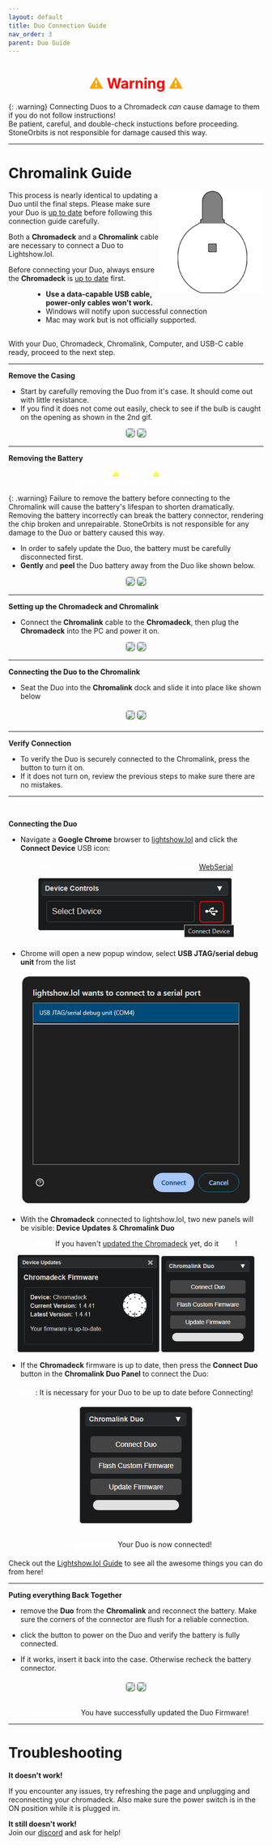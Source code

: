 ```yaml
---
layout: default
title: Duo Connection Guide
nav_order: 3
parent: Duo Guide
---
```


<div style="text-align: center; margin: 20px">
  <h1 style="color:orange;">⚠ <b style="color:red;">Warning</b> ⚠<br></h1>
</div>

{: .warning}
Connecting Duos to a Chromadeck <i>can</i> cause damage to them if you do not follow instructions!  
Be patient, careful, and double-check instuctions before proceeding.
StoneOrbits is not responsible for damage caused this way.

---

# Chromalink Guide

<img src="assets/images/duo-logo-square-512.png" style="max-width: 250px; width: 40%; float: right; margin-bottom: 20px">

This process is nearly identical to updating a Duo until the final steps. Please make sure your Duo is [up to date](duo_upgrade_guide.html) before following this connection guide carefully.

Both a **Chromadeck** and a **Chromalink** cable are necessary to connect a Duo to Lightshow.lol.

Before connecting your Duo, always ensure the **Chromadeck** is [up to date](chromadeck_upgrade_guide.html)
 first.
<div style="margin-left: 50px; margin-right: 50px; margin-bottom: 30px;" markdown="1">

- **Use a data-capable USB cable, power-only cables won't work.**
- Windows will notify upon successful connection
- Mac may work but is not officially supported.
</div>

With your Duo, Chromadeck, Chromalink, Computer, and USB-C cable ready, proceed to the next step.

---

**Remove the Casing**

 - Start by carefully removing the Duo from it's case. It should come out with little resistance.
 - If you find it does not come out easily, check to see if the bulb is caught on the opening as shown in the 2nd gif.

<div style="text-align: center; margin: 5px">
  <img style="max-width:260px;border-radius:5px;border:1px solid gray;" src="assets/images/duo-case-removal.gif">
  <img style="max-width:260px;border-radius:5px;border:1px solid gray;" src="assets/images/duo-case-removal-2.gif">
</div>

---

**Removing the Battery**


<div style="text-align: center; margin: 5px">
  <p style="color:white;"><span style="color:yellow;">⚠</span> <b>Warning</b> <span style="color:yellow;">⚠</span><br>
  <strong>This is a potentially dangeous step!</strong></p>
</div>

{: .warning}
Failure to remove the battery before connecting to the Chromalink will cause the battery's lifespan to shorten dramatically. 
Removing the battery incorrectly can break the battery connector, rendering the chip broken and unrepairable. 
StoneOrbits is not responsible for any damage to the Duo or battery caused this way.

- In order to safely update the Duo, the battery must be carefully disconnected first. 
- **Gently** and **peel** the Duo battery away from the Duo like shown below.
<div style="text-align: center; margin: 5px">  
  <img style="max-width:260px;border-radius:5px;border:1px solid gray;" src="assets/images/battery-removal-1.gif">
  <img style="max-width:260px;border-radius:5px;border:1px solid gray;" src="assets/images/battery-removal-2.gif">
</div>

---

**Setting up the Chromadeck and Chromalink**
 - Connect the **Chromalink** cable to the **Chromadeck**, then plug the **Chromadeck** into the PC and power it on.
<div style="text-align: center; margin: 5px">
  <img style="max-width:260px;border-radius:5px;border:1px solid gray;" src="assets/images/connect-chromalink.gif">
  <img style="max-width:260px;border-radius:5px;border:1px solid gray;" src="assets/images/connect-chromadeck.gif">
</div>

---

**Connecting the Duo to the Chromalink**
 - Seat the Duo into the **Chromalink** dock and slide it into place like shown below

<div style="text-align: center; margin: 20px">
  <img style="max-width:260px;border-radius:5px;border:1px solid gray;" src="assets/images/insert-dock-1.gif">
  <img style="max-width:260px;border-radius:5px;border:1px solid gray;" src="assets/images/insert-dock-2.gif">
</div>

---

**Verify Connection**

 - To verify the Duo is securely connected to the Chromalink, press the button to turn it on.
 - If it does not turn on, review the previous steps to make sure there are no mistakes.
 --- 

  &nbsp;

**Connecting the Duo**





 - Navigate a **Google Chrome** browser to [lightshow.lol](https://lightshow.lol) and click the **Connect Device** USB icon:

<div style="text-align: center; margin: 20px">
  <p style="color:white;"><b>Note:</b>
  Other browsers may work if they support <a href="https://developer.mozilla.org/en-US/docs/Web/API/Web_Serial_API#browser_compatibility">WebSerial</a></p>
  <img src="assets/images/connect-device.png">
</div>

 - Chrome will open a new popup window, select **USB JTAG/serial debug unit** from the list

<div style="text-align: center; margin: 20px">
  <img src="assets/images/connect-chromadeck-serialport.png">
</div>

 - With the **Chromadeck** connected to lightshow.lol, two new panels will be visible: **Device Updates** & **Chromalink Duo**

 <div style="text-align: center; margin: 5px">
  <b style="color:white;">Note: </b> If you haven't <a href="chromadeck_upgrade_guide.html">updated the Chromadeck</a> yet, do it <b style="color:white;">now</b>!</p>
 
  <img style="max-width:280px;" src="assets/images/lightshow-lol-chromadeck-update-done.png">
  <img style="max-width:260px;max-height:190px;" src="assets/images/lightshow-lol-chromalink-duo-basic.png">
</div>
 
- If the **Chromadeck** firmware is up to date, then press the **Connect Duo** button in the **Chromalink Duo Panel** to connect the Duo:

<div style="text-align: center; margin-top: 20px;">
  <p><b style="color: white;">Note</b>: It is necessary for your Duo to be up to date before Connecting!</p>
</div>
<div style="text-align: center; margin: 20px">
  <img style="max-width:260px;max-height:260px;" src="assets/images/lightshow-lol-chromalink-duo-basic.png">

<div style="text-align: center; margin-top: 30px;">
  <p><b style="color: white;">Congratulations</b> Your Duo is now connected!</p>
</div>
</div>

Check out the [Lightshow.lol Guide](lightshow_lol.html) to see all the awesome things you can do from here!

---

 **Puting everything Back Together**

- remove the **Duo** from the **Chromalink** and reconnect the battery. Make sure the corners of the connector are flush for a reliable connection.
- click the button to power on the Duo and verify the battery is fully connected.

- If it works, insert it back into the case. Otherwise recheck the battery connector.

<div style="text-align: center; margin: 20px">
  <img style="max-width:260px;border-radius:5px;border:1px solid gray;" src="assets/images/duo-battery-connect.gif">
  <img style="max-width:260px;border-radius:5px;border:1px solid gray;" src="assets/images/duo-case-insertion.gif">
</div>

<div style="text-align: center; margin-top: 30px;">
  <p><b style="color: white;">Congratulations</b> You have successfully updated the Duo Firmware!</p>
</div>

---

# Troubleshooting

**It doesn't work!**  

If you encounter any issues, try refreshing the page and unplugging and reconnecting your chromadeck. Also make sure the power switch is in the ON position while it is plugged in.

**It still doesn't work!**  
Join our [discord](https://discord.gg/4R9at8S8Sn) and ask for help!